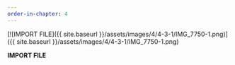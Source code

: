 ```yaml
---
order-in-chapter: 4
---
```


[![IMPORT FILE]({{ site.baseurl }}/assets/images/4/4-3-1/IMG_7750-1.png)]({{
site.baseurl }}/assets/images/4/4-3-1/IMG_7750-1.png)

**IMPORT FILE**
